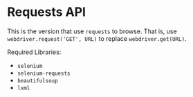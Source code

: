 # Requests API

This is the version that use `requests` to browse.  That is,  use `webdriver.request('GET', URL)` to replace `webdriver.get(URL)`.  



Required Libraries: 

- `selenium`
- `selenium-requests`
- `beautifulsoup`
- `lxml`